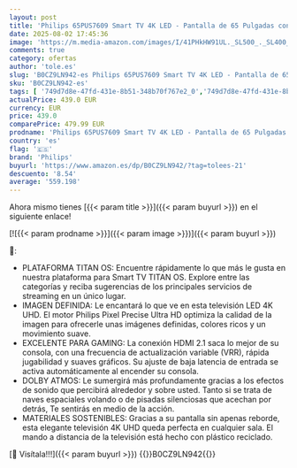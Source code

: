 ```yaml
---
layout: post
title: 'Philips 65PUS7609 Smart TV 4K LED - Pantalla de 65 Pulgadas con Plataforma Titan OS Pixel Precise Ultra HD y Sonido Dolby Atmos  Funciona con Alexa y con de Voz de Google - Gris Antracita'
date: 2025-08-02 17:45:36
image: 'https://m.media-amazon.com/images/I/41PHkHW91UL._SL500_._SL400_.jpg'
comments: true
category: ofertas
author: 'tole.es'
slug: 'B0CZ9LN942-es Philips 65PUS7609 Smart TV 4K LED - Pantalla de 65...'
sku: 'B0CZ9LN942-es'
tags: [ '749d7d8e-47fd-431e-8b51-348b70f767e2_0','749d7d8e-47fd-431e-8b51-348b70f767e2_5801','Arborist Merchandising Root','Electrónica','Self Service','Special Features Stores','TV, vídeo y home cinema','TVs 60"-69"','Televisores','philips','smart','tv','🇪🇸', ]
actualPrice: 439.0 EUR
currency: EUR
price: 439.0
comparePrice: 479.99 EUR
prodname: 'Philips 65PUS7609 Smart TV 4K LED - Pantalla de 65 Pulgadas con Plataforma Titan OS Pixel Precise Ultra HD y Sonido Dolby Atmos  Funciona con Alexa y con de Voz de Google - Gris Antracita'
country: 'es'
flag: '🇪🇸'
brand: 'Philips'
buyurl: 'https://www.amazon.es/dp/B0CZ9LN942/?tag=tolees-21'
descuento: '8.54'
average: '559.198'
---
```


Ahora mismo tienes [{{< param title >}}]({{< param buyurl >}}) en el siguiente enlace!

[![{{< param prodname >}}]({{< param image >}})]({{< param buyurl >}})

🔎:

- PLATAFORMA TITAN OS: Encuentre rápidamente lo que más le gusta en nuestra plataforma para Smart TV TITAN OS. Explore entre las categorías y reciba sugerencias de los principales servicios de streaming en un único lugar.
- IMAGEN DEFINIDA: Le encantará lo que ve en esta televisión LED 4K UHD. El motor Philips Pixel Precise Ultra HD optimiza la calidad de la imagen para ofrecerle unas imágenes definidas, colores ricos y un movimiento suave.
- EXCELENTE PARA GAMING: La conexión HDMI 2.1 saca lo mejor de su consola, con una frecuencia de actualización variable (VRR), rápida jugabilidad y suaves gráficos. Su ajuste de baja latencia de entrada se activa automáticamente al encender su consola.
- DOLBY ATMOS: Le sumergirá más profundamente gracias a los efectos de sonido que percibirá alrededor y sobre usted. Tanto si se trata de naves espaciales volando o de pisadas silenciosas que acechan por detrás, Te sentirás en medio de la acción.
- MATERIALES SOSTENIBLES: Gracias a su pantalla sin apenas reborde, esta elegante televisión 4K UHD queda perfecta en cualquier sala. El mando a distancia de la televisión está hecho con plástico reciclado.

[🛒 Visítala!!!]({{< param buyurl >}})
{{<world>}}B0CZ9LN942{{</world>}}
